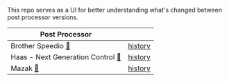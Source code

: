 This repo serves as a UI for better understanding what's changed between post processor versions.

<!-- TRACKED -->
| Post Processor | |
|-|-|
| <!-- brother_speedio --> Brother Speedio [🔗](https://cam.autodesk.com/hsmposts?p=brother_speedio) | [history](https://github.com/zachallaun/autodesk-post-tracker/commits/brother_speedio/brother_speedio.cps) |
| <!-- haas_next_generation --> Haas - Next Generation Control [🔗](https://cam.autodesk.com/hsmposts?p=haas_next_generation) | [history](https://github.com/zachallaun/autodesk-post-tracker/commits/haas_next_generation/haas_next_generation.cps) |
| <!-- mazak --> Mazak [🔗](https://cam.autodesk.com/hsmposts?p=mazak) | [history](https://github.com/zachallaun/autodesk-post-tracker/commits/mazak/mazak.cps) |
<!-- TRACKED -->
